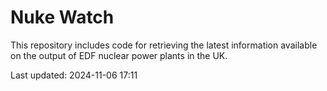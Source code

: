 # Nuke Watch

This repository includes code for retrieving the latest information available on the output of EDF nuclear power plants in the UK.

Last updated: 2024-11-06 17:11